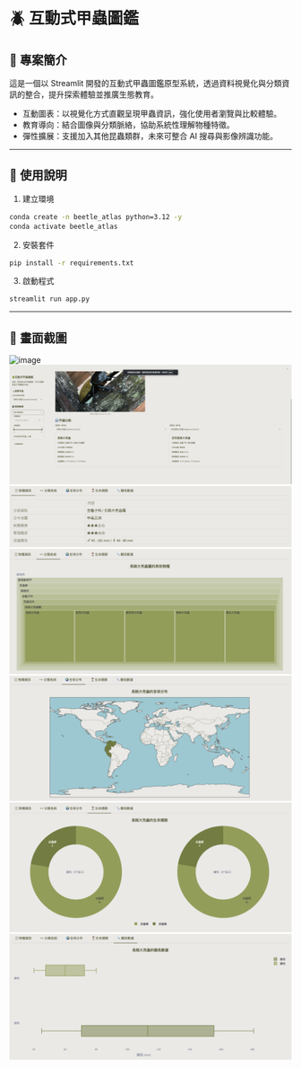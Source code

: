 # 🪲 互動式甲蟲圖鑑

## 📌 專案簡介

這是一個以 Streamlit 開發的互動式甲蟲圖鑑原型系統，透過資料視覺化與分類資訊的整合，提升探索體驗並推廣生態教育。

- 互動圖表：以視覺化方式直觀呈現甲蟲資訊，強化使用者瀏覽與比較體驗。
- 教育導向：結合圖像與分類脈絡，協助系統性理解物種特徵。
- 彈性擴展：支援加入其他昆蟲類群，未來可整合 AI 搜尋與影像辨識功能。

---

## 🚀 使用說明

1. 建立環境
```bash
conda create -n beetle_atlas python=3.12 -y
conda activate beetle_atlas
```

2. 安裝套件
```bash
pip install -r requirements.txt
```

3. 啟動程式
```bash
streamlit run app.py
```

---

## 👀 畫面截圖

![image](assets/screenshot_1.png)
![image](assets/screenshot_2.png)
![image](assets/info.png)
![image](assets/taxonomy.png)
![image](assets/distribution.png)
![image](assets/lifecycle.png)
![image](assets/size.png)

